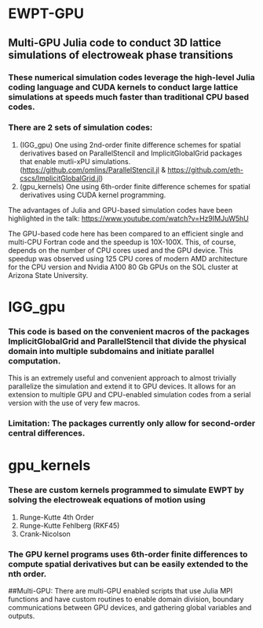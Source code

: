 # EWPT-GPU
## Multi-GPU Julia code to conduct 3D lattice simulations of electroweak phase transitions

### These numerical simulation codes leverage the high-level Julia coding language and CUDA kernels to conduct large lattice simulations at speeds much faster than traditional CPU based codes.
### There are 2 sets of simulation codes:
1. (IGG_gpu) One using 2nd-order finite difference schemes for spatial derivatives based on ParallelStencil and ImplicitGlobalGrid packages that enable mutli-xPU simulations. (https://github.com/omlins/ParallelStencil.jl & https://github.com/eth-cscs/ImplicitGlobalGrid.jl)
2. (gpu_kernels) One using 6th-order finite difference schemes for spatial derivatives using CUDA kernel programming.

The advantages of Julia and GPU-based simulation codes have been highlighted in the talk: https://www.youtube.com/watch?v=Hz9IMJuW5hU

The GPU-based code here has been compared to an efficient single and multi-CPU Fortran code and the speedup is 10X-100X.
This, of course, depends on the number of CPU cores used and the GPU device. This speedup was observed using 125 CPU cores of modern AMD architecture for the CPU version and Nvidia A100 80 Gb GPUs on the SOL cluster at Arizona State University.

# IGG_gpu
### This code is based on the convenient macros of the packages ImplicitGlobalGrid and ParallelStencil that divide the physical domain into multiple subdomains and initiate parallel computation. 
This is an extremely useful and convenient approach to almost trivially parallelize the simulation and extend it to GPU devices. 
It allows for an extension to multiple GPU and CPU-enabled simulation codes from a serial version with the use of very few macros.
### Limitation: The packages currently only allow for second-order central differences.

# gpu_kernels

### These are custom kernels programmed to simulate EWPT by solving the electroweak equations of motion using 
1. Runge-Kutte 4th Order
2. Runge-Kutte Fehlberg (RKF45)
3. Crank-Nicolson

### The GPU kernel programs uses 6th-order finite differences to compute spatial derivatives but can be easily extended to the nth order.

##Multi-GPU: There are multi-GPU enabled scripts that use Julia MPI functions and have custom routines to enable domain division, boundary communications between GPU devices, and gathering global variables and outputs. 
